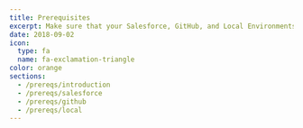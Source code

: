```yaml
---
title: Prerequisites
excerpt: Make sure that your Salesforce, GitHub, and Local Environments are set up correctly
date: 2018-09-02
icon:
  type: fa
  name: fa-exclamation-triangle
color: orange
sections:
  - /prereqs/introduction
  - /prereqs/salesforce
  - /prereqs/github
  - /prereqs/local
---
```

